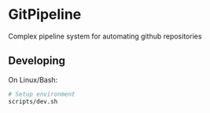 # GitPipeline
Complex pipeline system for automating github repositories

## Developing

On Linux/Bash:

```bash
# Setup environment
scripts/dev.sh
```
